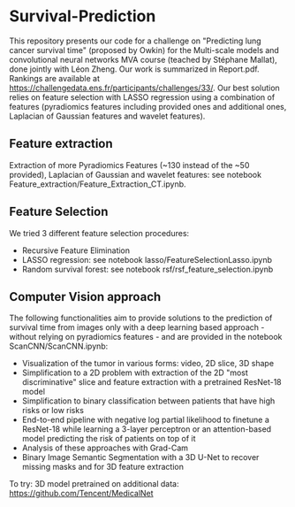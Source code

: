 # Survival-Prediction
This repository presents our code for a challenge on "Predicting lung cancer survival time" (proposed by Owkin) for the Multi-scale models and convolutional neural networks MVA course (teached by Stéphane Mallat), done jointly with Léon Zheng. Our work is summarized in Report.pdf. Rankings are available at https://challengedata.ens.fr/participants/challenges/33/. Our best solution relies on feature selection with LASSO regression using a combination of features (pyradiomics features including provided ones and additional ones, Laplacian of Gaussian features and wavelet features).

## Feature extraction
Extraction of more Pyradiomics Features (~130 instead of the ~50 provided), Laplacian of Gaussian and wavelet features: see notebook Feature_extraction/Feature_Extraction_CT.ipynb.

## Feature Selection
We tried 3 different feature selection procedures:
- Recursive Feature Elimination
- LASSO regression: see notebook lasso/FeatureSelectionLasso.ipynb
- Random survival forest: see notebook rsf/rsf_feature_selection.ipynb

## Computer Vision approach
The following functionalities aim to provide solutions to the prediction of survival time from images only with a deep learning based approach - without relying on pyradiomics features - and are provided in the notebook ScanCNN/ScanCNN.ipynb:
- Visualization of the tumor in various forms: video, 2D slice, 3D shape
- Simplification to a 2D problem with extraction of the 2D "most discriminative" slice and feature extraction with a pretrained ResNet-18 model
- Simplification to binary classification between patients that have high risks or low risks
- End-to-end pipeline with negative log partial likelihood to finetune a ResNet-18 while learning a 3-layer perceptron or an attention-based model predicting the risk of patients on top of it
- Analysis of these approaches with Grad-Cam
- Binary Image Semantic Segmentation with a 3D U-Net to recover missing masks and for 3D feature extraction

To try:
3D model pretrained on additional data: https://github.com/Tencent/MedicalNet


